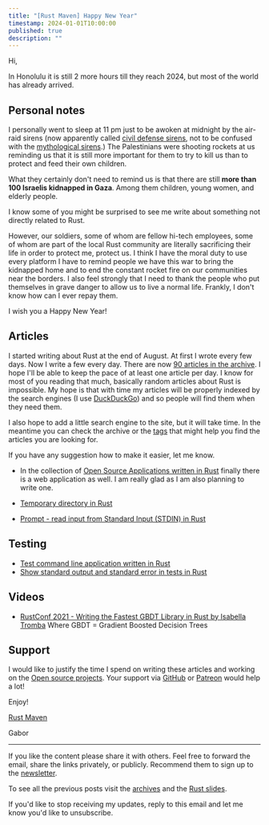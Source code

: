 ```yaml
---
title: "[Rust Maven] Happy New Year"
timestamp: 2024-01-01T10:00:00
published: true
description: ""
---
```


Hi,

In Honolulu it is still 2 more hours till they reach 2024, but most of the world has already arrived.

## Personal notes

I personally went to sleep at 11 pm just to be awoken at midnight by the air-raid sirens (now apparently called [civil defense sirens](https://en.wikipedia.org/wiki/Civil_defense_siren),
not to be confused with the [mythological sirens](https://en.wikipedia.org/wiki/Siren_(mythology)).) The Palestinians were shooting rockets at us reminding us that it is still more
important for them to try to kill us than to protect and feed their own children.

What they certainly don't need to remind us is that there are still **more than 100 Israelis kidnapped in Gaza**. Among them children, young women, and elderly people.

I know some of you might be surprised to see me write about something not directly related to Rust.

However, our soldiers, some of whom are fellow hi-tech employees, some of whom are part of the local Rust community are literally sacrificing their life in order to protect me, protect us.
I think I have the moral duty to use every platform I have to remind people we have this war to bring the kidnapped home and to end the constant rocket fire on our communities near the borders.
I also feel strongly that I need to thank the people who put themselves in grave danger to allow us to live a normal life. Frankly, I don't know how can I ever repay them.

I wish you a Happy New Year!

## Articles

I started writing about Rust at the end of August. At first I wrote every few days. Now I write a few every day. There are now [90 articles in the archive](https://rust.code-maven.com/archive).
I hope I'll be able to keep the pace of at least one article per day. I know for most of you reading that much, basically random articles about Rust is impossible.
My hope is that with time my articles will be properly indexed by the search engines (I use [DuckDuckGo](https://duckduckgo.com/)) and so people will find them when they need them.

I also hope to add a little search engine to the site, but it will take time. In the meantime you can check the archive or the [tags](https://rust.code-maven.com/tags/) that might help you
find the articles you are looking for.

If you have any suggestion how to make it easier, let me know.


* In the collection of [Open Source Applications written in Rust](https://rust.code-maven.com/applications) finally there is a web application as well. I am really glad as I am also planning to write one.

* [Temporary directory in Rust](https://rust.code-maven.com/temporary-directory)
* [Prompt - read input from Standard Input (STDIN) in Rust](https://rust.code-maven.com/prompt)

## Testing

* [Test command line application written in Rust](https://rust.code-maven.com/test-command-line-application)
* [Show standard output and standard error in tests in Rust](https://rust.code-maven.com/show-output-in-tests)

## Videos

* [RustConf 2021 - Writing the Fastest GBDT Library in Rust by Isabella Tromba](https://www.youtube.com/watch?v=D1NAREuicNs) Where GBDT = Gradient Boosted Decision Trees

## Support

I would like to justify the time I spend on writing these articles and working on the [Open source projects](https://rust.code-maven.com/projects).
Your support via [GitHub](https://github.com/szabgab/) or [Patreon](https://www.patreon.com/szabgab) would help a lot!


Enjoy!

[Rust Maven](https://rust.code-maven.com/)

  Gabor

   ------------------------------------
If you like the content please share it with others. Feel free to forward the email, share the links privately, or publicly.
Recommend them to sign up to the [newsletter](https://rust.code-maven.com/subscribe).

To see all the previous posts visit the [archives](https://rust.code-maven.com/archive) and the [Rust slides](https://rust.code-maven.com/slides/rust/).

If you'd like to stop receiving my updates, reply to this email and let me know you'd like to unsubscribe.

